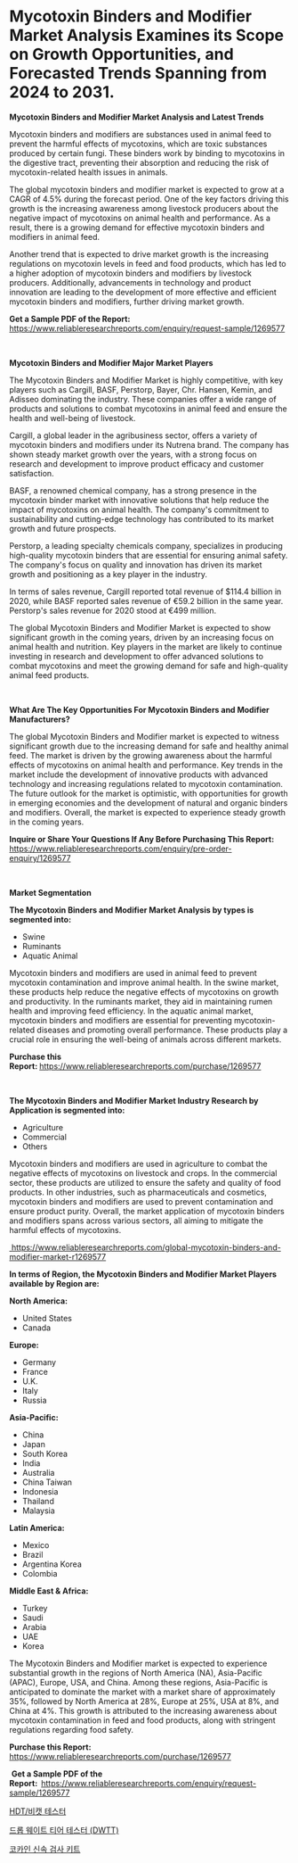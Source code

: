 <p><h1>Mycotoxin Binders and Modifier Market Analysis Examines its Scope on Growth Opportunities, and Forecasted Trends Spanning from 2024 to 2031.</h1></p><p><strong>Mycotoxin Binders and Modifier Market Analysis and Latest Trends</strong></p>
<p><p>Mycotoxin binders and modifiers are substances used in animal feed to prevent the harmful effects of mycotoxins, which are toxic substances produced by certain fungi. These binders work by binding to mycotoxins in the digestive tract, preventing their absorption and reducing the risk of mycotoxin-related health issues in animals.</p><p>The global mycotoxin binders and modifier market is expected to grow at a CAGR of 4.5% during the forecast period. One of the key factors driving this growth is the increasing awareness among livestock producers about the negative impact of mycotoxins on animal health and performance. As a result, there is a growing demand for effective mycotoxin binders and modifiers in animal feed.</p><p>Another trend that is expected to drive market growth is the increasing regulations on mycotoxin levels in feed and food products, which has led to a higher adoption of mycotoxin binders and modifiers by livestock producers. Additionally, advancements in technology and product innovation are leading to the development of more effective and efficient mycotoxin binders and modifiers, further driving market growth.</p></p>
<p><strong>Get a Sample PDF of the Report:&nbsp;</strong> <a href="https://www.reliableresearchreports.com/enquiry/request-sample/1269577">https://www.reliableresearchreports.com/enquiry/request-sample/1269577</a></p>
<p>&nbsp;</p>
<p><strong>Mycotoxin Binders and Modifier Major Market Players</strong></p>
<p><p>The Mycotoxin Binders and Modifier Market is highly competitive, with key players such as Cargill, BASF, Perstorp, Bayer, Chr. Hansen, Kemin, and Adisseo dominating the industry. These companies offer a wide range of products and solutions to combat mycotoxins in animal feed and ensure the health and well-being of livestock.</p><p>Cargill, a global leader in the agribusiness sector, offers a variety of mycotoxin binders and modifiers under its Nutrena brand. The company has shown steady market growth over the years, with a strong focus on research and development to improve product efficacy and customer satisfaction.</p><p>BASF, a renowned chemical company, has a strong presence in the mycotoxin binder market with innovative solutions that help reduce the impact of mycotoxins on animal health. The company's commitment to sustainability and cutting-edge technology has contributed to its market growth and future prospects.</p><p>Perstorp, a leading specialty chemicals company, specializes in producing high-quality mycotoxin binders that are essential for ensuring animal safety. The company's focus on quality and innovation has driven its market growth and positioning as a key player in the industry.</p><p>In terms of sales revenue, Cargill reported total revenue of $114.4 billion in 2020, while BASF reported sales revenue of €59.2 billion in the same year. Perstorp's sales revenue for 2020 stood at €499 million.</p><p>The global Mycotoxin Binders and Modifier Market is expected to show significant growth in the coming years, driven by an increasing focus on animal health and nutrition. Key players in the market are likely to continue investing in research and development to offer advanced solutions to combat mycotoxins and meet the growing demand for safe and high-quality animal feed products.</p></p>
<p>&nbsp;</p>
<p><strong>What Are The Key Opportunities For Mycotoxin Binders and Modifier Manufacturers?</strong></p>
<p><p>The global Mycotoxin Binders and Modifier market is expected to witness significant growth due to the increasing demand for safe and healthy animal feed. The market is driven by the growing awareness about the harmful effects of mycotoxins on animal health and performance. Key trends in the market include the development of innovative products with advanced technology and increasing regulations related to mycotoxin contamination. The future outlook for the market is optimistic, with opportunities for growth in emerging economies and the development of natural and organic binders and modifiers. Overall, the market is expected to experience steady growth in the coming years.</p></p>
<p><strong>Inquire or Share Your Questions If Any Before Purchasing This Report:</strong> <a href="https://www.reliableresearchreports.com/enquiry/pre-order-enquiry/1269577">https://www.reliableresearchreports.com/enquiry/pre-order-enquiry/1269577</a></p>
<p>&nbsp;</p>
<p><strong>Market Segmentation</strong></p>
<p><strong>The Mycotoxin Binders and Modifier Market Analysis by types is segmented into:</strong></p>
<p><ul><li>Swine</li><li>Ruminants</li><li>Aquatic Animal</li></ul></p>
<p><p>Mycotoxin binders and modifiers are used in animal feed to prevent mycotoxin contamination and improve animal health. In the swine market, these products help reduce the negative effects of mycotoxins on growth and productivity. In the ruminants market, they aid in maintaining rumen health and improving feed efficiency. In the aquatic animal market, mycotoxin binders and modifiers are essential for preventing mycotoxin-related diseases and promoting overall performance. These products play a crucial role in ensuring the well-being of animals across different markets.</p></p>
<p><strong>Purchase this Report:&nbsp;</strong><a href="https://www.reliableresearchreports.com/purchase/1269577">https://www.reliableresearchreports.com/purchase/1269577</a></p>
<p>&nbsp;</p>
<p><strong>The Mycotoxin Binders and Modifier Market Industry Research by Application is segmented into:</strong></p>
<p><ul><li>Agriculture</li><li>Commercial</li><li>Others</li></ul></p>
<p><p>Mycotoxin binders and modifiers are used in agriculture to combat the negative effects of mycotoxins on livestock and crops. In the commercial sector, these products are utilized to ensure the safety and quality of food products. In other industries, such as pharmaceuticals and cosmetics, mycotoxin binders and modifiers are used to prevent contamination and ensure product purity. Overall, the market application of mycotoxin binders and modifiers spans across various sectors, all aiming to mitigate the harmful effects of mycotoxins.</p></p>
<p><a href="https://www.reliableresearchreports.com/global-mycotoxin-binders-and-modifier-market-r1269577">&nbsp;https://www.reliableresearchreports.com/global-mycotoxin-binders-and-modifier-market-r1269577</a></p>
<p><strong>In terms of Region, the Mycotoxin Binders and Modifier Market Players available by Region are:</strong></p>
<p>
    <p> <strong> North America: </strong>
        <ul>
            <li>United States</li>
            <li>Canada</li>
        </ul>
        </p> 
    <p> <strong> Europe: </strong>
        <ul>
            <li>Germany</li>
            <li>France</li>
            <li>U.K.</li>
            <li>Italy</li>
            <li>Russia</li>
        </ul>
        </p> 
    <p> <strong> Asia-Pacific: </strong>
        <ul>
            <li>China</li>
            <li>Japan</li>
            <li>South Korea</li>
            <li>India</li>
            <li>Australia</li>
            <li>China Taiwan</li>
            <li>Indonesia</li>
            <li>Thailand</li>
            <li>Malaysia</li>
        </ul>
        </p> 
    <p> <strong> Latin America: </strong>
        <ul>
            <li>Mexico</li>
            <li>Brazil</li>
            <li>Argentina Korea</li>
            <li>Colombia</li>
        </ul>
        </p> 
    <p> <strong> Middle East & Africa: </strong>
        <ul>
            <li>Turkey</li>
            <li>Saudi</li>
            <li>Arabia</li>
            <li>UAE</li>
            <li>Korea</li>
        </ul>
    </p>
    </p>
<p><p>The Mycotoxin Binders and Modifier market is expected to experience substantial growth in the regions of North America (NA), Asia-Pacific (APAC), Europe, USA, and China. Among these regions, Asia-Pacific is anticipated to dominate the market with a market share of approximately 35%, followed by North America at 28%, Europe at 25%, USA at 8%, and China at 4%. This growth is attributed to the increasing awareness about mycotoxin contamination in feed and food products, along with stringent regulations regarding food safety.</p></p>
<p><strong>Purchase this Report: </strong><a href="https://www.reliableresearchreports.com/purchase/1269577">https://www.reliableresearchreports.com/purchase/1269577</a></p>
<p>&nbsp;<strong>Get a Sample PDF of the Report:&nbsp;&nbsp;</strong><a href="https://www.reliableresearchreports.com/enquiry/request-sample/1269577">https://www.reliableresearchreports.com/enquiry/request-sample/1269577</a></p>
<p><strong></strong></p>
<p><p><a href="https://github.com/bossladyaries0/Market-Research-Report-List-1/blob/main/408256391790.md">HDT/비캣 테스터</a></p><p><a href="https://github.com/DavidCarter19662022/Market-Research-Report-List-1/blob/main/945855091791.md">드롭 웨이트 티어 테스터 (DWTT)</a></p><p><a href="https://medium.com/@beaublock13/%EC%BD%94%EC%B9%B4%EC%9D%B8-%EC%8B%A0%EC%86%8D-%EC%A7%84%EB%8B%A8-%ED%82%A4%ED%8A%B8-%EC%8B%9C%EC%9E%A5-%EA%B7%9C%EB%AA%A8%EB%8A%94-%EC%84%B8%EA%B3%84-%EC%82%B0%EC%97%85%EC%97%90%EC%84%9C-%EC%B5%9C%EA%B3%A0%EC%9D%98-%EB%A7%88%EC%BC%80%ED%8C%85-%EC%B1%84%EB%84%90%EC%9D%84-%EB%B3%B4%EC%97%AC%EC%A4%8D%EB%8B%88%EB%8B%A4-cb18dccf0404">코카인 신속 검사 키트</a></p></p>